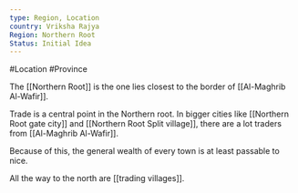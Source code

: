 ```yaml
---
type: Region, Location
country: Vriksha Rajya
Region: Northern Root
Status: Initial Idea
---
```


#Location #Province

The [[Northern Root]] is the one lies closest to the border of [[Al-Maghrib Al-Wafir]]. 

Trade is a central point in the Northern root. In bigger cities like [[Northern Root gate city]] and [[Northern Root Split village]], there are a lot traders from [[Al-Maghrib Al-Wafir]].

Because of this, the general wealth of every town is at least passable to nice.

All the way to the north are [[trading villages]].
